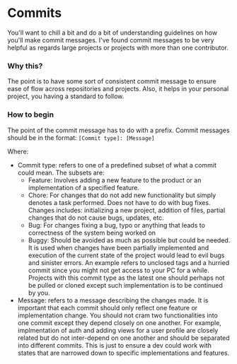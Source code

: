 # Commits

You'll want to chill a bit and do a bit of understanding guidelines on how you'll make commit messages. I've found commit messages to be very helpful as regards large projects or projects with more than one contributor.

### Why this?

The point is to have some sort of consistent commit message to ensure ease of flow across repositories and projects. Also, it helps in your personal project, you having a standard to follow.

### How to begin

The point of the commit message has to do with a prefix. Commit messages should be in the format:
`[Commit type]: [Message]`

Where:

- Commit type: refers to one of a predefined subset of what a commit could mean. The subsets are:
  - Feature: Involves adding a new feature to the product or an implementation of a specified feature.
  - Chore: For changes that do not add new functionality but simply denotes a task performed. Does not have to do with bug fixes. Changes includes: initializing a new project, addition of files, partial changes that do not cause bugs, updates, etc.
  - Bug: For changes fixing a bug, typo or anything that leads to correctness of the system being worked on
  - Buggy: Should be avoided as much as possible but could be needed. It is used when changes have been partially implemented and execution of the current state of the project would lead to evil bugs and sinister errors. An example refers to unclosed tags and a hurried commit since you might not get access to your PC for a while. Projects with this commit type as the latest one should perhaps not be pulled or cloned except such implementation is to be continued by you.
- Message: refers to a message describing the changes made. It is important that each commit should only reflect one feature or implementation change. You should not cram two functionalities into one commit except they depend closely on one another. For example, implmentation of auth and adding views for a user profile are closely related but do not inter-depend on one another and should be separated into different commits. This is just to ensure a dev could work with states that are narrowed down to specific implementations and features.
